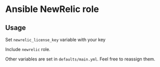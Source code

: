 # Ansible NewRelic role

## Usage

Set `newrelic_license_key` variable with your key

Include `newrelic` role.

Other variables are set in `defaults/main.yml`. Feel free to reassign them.